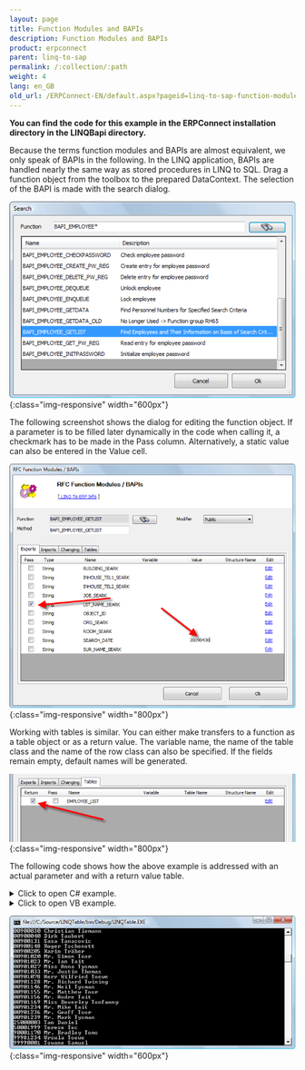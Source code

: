 ```yaml
---
layout: page
title: Function Modules and BAPIs
description: Function Modules and BAPIs
product: erpconnect
parent: linq-to-sap
permalink: /:collection/:path
weight: 4
lang: en_GB
old_url: /ERPConnect-EN/default.aspx?pageid=linq-to-sap-function-modules-and-bapis
---
```


**You can find the code for this example in the ERPConnect installation directory in the LINQBapi directory.**

Because the terms function modules and BAPIs are almost equivalent, we only speak of BAPIs in the following. In the LINQ application, BAPIs are handled nearly the same way as stored procedures in LINQ to SQL. Drag a function object from the toolbox to the prepared DataContext. The selection of the BAPI is made with the search dialog.

![LINQToERP-Function-Modules-001](/img/content/LINQToERP-Function-Modules-001.png){:class="img-responsive" width="600px"}

The following screenshot shows the dialog for editing the function object. If a parameter is to be filled later dynamically in the code when calling it, a checkmark has to be made in the Pass column. Alternatively, a static value can also be entered in the Value cell.

![LINQToERP-Function-Modules-002](/img/content/LINQToERP-Function-Modules-002.png){:class="img-responsive" width="800px"}

Working with tables is similar. You can either make transfers to a function as a table object or as a return value. The variable name, the name of the table class and the name of the row class can also be specified. If the fields remain empty, default names will be generated. 

![LINQToERP-Function-Modules-003](/img/content/LINQToERP-Function-Modules-003.png){:class="img-responsive" width="800px"}

The following code shows how the above example is addressed with an actual parameter and with a return value table.

<details>
<summary>Click to open C# example.</summary>
{% highlight csharp %}
SAPContext sc = new SAPContext("TestUser","SECRET01");
var MyEmpls = sc.BAPI_EMPLOYEE_GETLIST("T*"); 
foreach (var Empl in MyEmpls) 
   Console.WriteLine(Empl.PERNR + " " + Empl.ENAME); 
Console.ReadLine();
{% endhighlight %}
</details>

<details>
<summary>Click to open VB example.</summary>
{% highlight visualbasic %}
Dim sc As New LINQTable.SAPContext("TestUser", "SECRET01") 
  
Dim MyEmpls = From t In sc.BAPI_EMPLOYEE_GETLIST("T*") Select t 
  
For Each Empl In MyEmpls 
   Console.WriteLine(Empl.PERNR & " " & Empl.ENAME) 
Next 
  
Console.ReadLine()
{% endhighlight %}
</details>

![LINQToERP-Function-Modules-004](/img/content/LINQToERP-Function-Modules-004.png){:class="img-responsive" width="600px"}